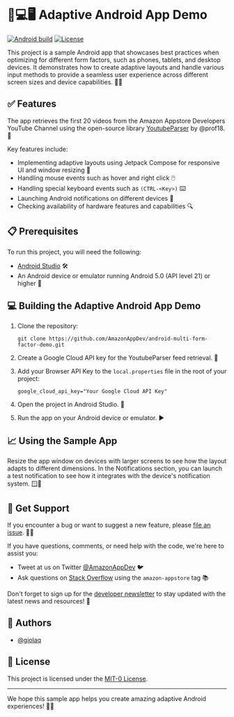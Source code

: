 # 📱💻🖥️ Adaptive Android App Demo

[![Android build](https://github.com/AmazonAppDev/android-multi-form-factor-demo/actions/workflows/android.yml/badge.svg)](https://github.com/AmazonAppDev/android-multi-form-factor-demo/actions/workflows/android.yml)
[![License](https://img.shields.io/badge/License-MIT0-green)](LICENSE)

This project is a sample Android app that showcases best practices when optimizing for different form factors, such as phones, tablets, and desktop devices. It demonstrates how to create adaptive layouts and handle various input methods to provide a seamless user experience across different screen sizes and device capabilities. 📐🎨

## ✅ Features

The app retrieves the first 20 videos from the Amazon Appstore Developers YouTube Channel using the open-source library [YoutubeParser](https://github.com/prof18/YoutubeParser) by @prof18. 🙌

Key features include:

- Implementing adaptive layouts using Jetpack Compose for responsive UI and window resizing 🌈
- Handling mouse events such as hover and right click 🖱️
- Handling special keyboard events such as `(CTRL-<Key>)` ⌨️
- Launching Android notifications on different devices 🔔
- Checking availability of hardware features and capabilities 🔍

## 📋 Prerequisites

To run this project, you will need the following:

- [Android Studio](https://developer.android.com/studio) 🛠️
- An Android device or emulator running Android 5.0 (API level 21) or higher 📱

## 💻 Building the Adaptive Android App Demo

1. Clone the repository:
   ```
   git clone https://github.com/AmazonAppDev/android-multi-form-factor-demo.git
   ```

2. Create a Google Cloud API key for the YoutubeParser feed retrieval. 🔑

3. Add your Browser API Key to the `local.properties` file in the root of your project:
   ```
   google_cloud_api_key="Your Google Cloud API Key"
   ```

4. Open the project in Android Studio. 🌟

5. Run the app on your Android device or emulator. ▶️

## 📈 Using the Sample App

Resize the app window on devices with larger screens to see how the layout adapts to different dimensions. In the Notifications section, you can launch a test notification to see how it integrates with the device's notification system. 🪟🔔

## 💬 Get Support

If you encounter a bug or want to suggest a new feature, please [file an issue](https://github.com/AmazonAppDev/android-multi-form-factor-demo/issues). 🐛💡

If you have questions, comments, or need help with the code, we're here to assist you:

- Tweet at us on Twitter [@AmazonAppDev](https://twitter.com/AmazonAppDev) 🐦
- Ask questions on [Stack Overflow](https://stackoverflow.com/questions/tagged/amazon-appstore) using the `amazon-appstore` tag 📚

Don't forget to sign up for the [developer newsletter](https://developer.amazon.com/developer-news-and-updates) to stay updated with the latest news and resources! 📧

## 👥 Authors

- [@giolaq](https://github.com/giolaq)

## 📄 License

This project is licensed under the [MIT-0 License](LICENSE).

---

We hope this sample app helps you create amazing adaptive Android experiences! 🚀✨
